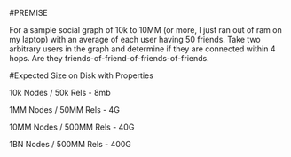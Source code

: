 #PREMISE

For a sample social graph of 10k to 10MM (or more, I just ran out of ram on my laptop) with an average of each user having 50 friends. Take two arbitrary users in the graph and determine if they are connected within 4 hops. Are they friends-of-friend-of-friends-of-friends. 

#Expected Size on Disk with Properties

10k Nodes / 50k Rels - 8mb

1MM Nodes / 50MM Rels - 4G

10MM Nodes / 500MM Rels - 40G

1BN Nodes / 500MM Rels - 400G

